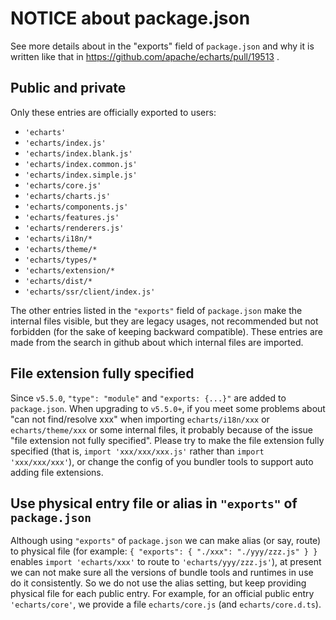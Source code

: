 # NOTICE about package.json

See more details about in the "exports" field of `package.json` and why it is written like that in https://github.com/apache/echarts/pull/19513 .


## Public and private

Only these entries are officially exported to users:
+ `'echarts'`
+ `'echarts/index.js'`
+ `'echarts/index.blank.js'`
+ `'echarts/index.common.js'`
+ `'echarts/index.simple.js'`
+ `'echarts/core.js'`
+ `'echarts/charts.js'`
+ `'echarts/components.js'`
+ `'echarts/features.js'`
+ `'echarts/renderers.js'`
+ `'echarts/i18n/*`
+ `'echarts/theme/*`
+ `'echarts/types/*`
+ `'echarts/extension/*`
+ `'echarts/dist/*`
+ `'echarts/ssr/client/index.js'`

The other entries listed in the `"exports"` field of `package.json` make the internal files visible, but they are legacy usages, not recommended but not forbidden (for the sake of keeping backward compatible). These entries are made from the search in github about which internal files are imported.


## File extension fully specified

Since `v5.5.0`, `"type": "module"` and `"exports: {...}"` are added to `package.json`. When upgrading to `v5.5.0+`, if you meet some problems about "can not find/resolve xxx" when importing `echarts/i18n/xxx` or `echarts/theme/xxx` or some internal files, it probably because of the issue "file extension not fully specified". Please try to make the file extension fully specified (that is, `import 'xxx/xxx/xxx.js'` rather than `import 'xxx/xxx/xxx'`), or change the config of you bundler tools to support auto adding file extensions.


## Use physical entry file or alias in `"exports"` of `package.json`

Although using `"exports"` of `package.json` we can make alias (or say, route) to physical file (for example: `{ "exports": { "./xxx": "./yyy/zzz.js" } }` enables `import 'echarts/xxx'` to route to `'echarts/yyy/zzz.js'`), at present we can not make sure all the versions of bundle tools and runtimes in use do it consistently. So we do not use the alias setting, but keep providing physical file for each public entry. For example, for an official public entry `'echarts/core'`, we provide a file `echarts/core.js` (and `echarts/core.d.ts`).

